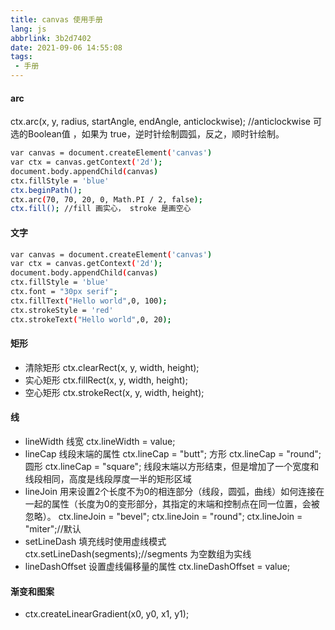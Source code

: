 ```yaml
---
title: canvas 使用手册
lang: js
abbrlink: 3b2d7402
date: 2021-09-06 14:55:08
tags:
 - 手册
---
```



#### arc 
  ctx.arc(x, y, radius, startAngle, endAngle, anticlockwise); //anticlockwise 可选的Boolean值 ，如果为 true，逆时针绘制圆弧，反之，顺时针绘制。 

```bash
var canvas = document.createElement('canvas')
var ctx = canvas.getContext('2d');
document.body.appendChild(canvas)
ctx.fillStyle = 'blue'
ctx.beginPath();
ctx.arc(70, 70, 20, 0, Math.PI / 2, false);
ctx.fill(); //fill 画实心， stroke 是画空心
```
<!--more-->

#### 文字
```bash
var canvas = document.createElement('canvas')
var ctx = canvas.getContext('2d');
document.body.appendChild(canvas)
ctx.fillStyle = 'blue'
ctx.font = "30px serif";
ctx.fillText("Hello world",0, 100);
ctx.strokeStyle = 'red'
ctx.strokeText("Hello world",0, 20);
````

#### 矩形
+ 清除矩形
  ctx.clearRect(x, y, width, height);
+ 实心矩形
  ctx.fillRect(x, y, width, height);
+ 空心矩形
  ctx.strokeRect(x, y, width, height);

#### 线
+ lineWidth 线宽
  ctx.lineWidth = value;
+ lineCap 线段末端的属性
  ctx.lineCap = "butt"; 方形
  ctx.lineCap = "round"; 圆形
  ctx.lineCap = "square"; 线段末端以方形结束，但是增加了一个宽度和线段相同，高度是线段厚度一半的矩形区域
+ lineJoin 用来设置2个长度不为0的相连部分（线段，圆弧，曲线）如何连接在一起的属性（长度为0的变形部分，其指定的末端和控制点在同一位置，会被忽略）。
  ctx.lineJoin = "bevel";
  ctx.lineJoin = "round";
  ctx.lineJoin = "miter";//默认
+ setLineDash 填充线时使用虚线模式
  ctx.setLineDash(segments);//segments 为空数组为实线
+ lineDashOffset 设置虚线偏移量的属性
  ctx.lineDashOffset = value;

#### 渐变和图案
+ ctx.createLinearGradient(x0, y0, x1, y1);
